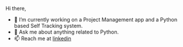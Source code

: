 Hi there,

- 🔭  I’m currently working on a Project Management app and a Python based Self Tracking system.
- 💬  Ask me about anything related to Python.
- 📫  Reach me at [linkedin](https://www.linkedin.com/in/alexandru-petrovici-32363a129/)

<!---
agpetrovici/agpetrovici is a ✨ special ✨ repository because its `README.md` (this file) appears on your GitHub profile.
You can click the Preview link to take a look at your changes.
--->

